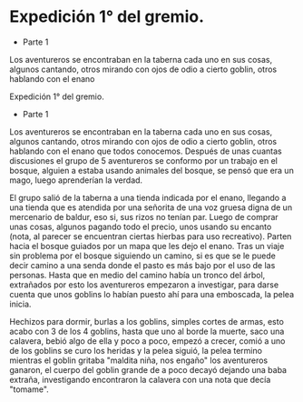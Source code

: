 # Expedición 1° del gremio. 
- Parte 1

Los aventureros se encontraban en la taberna cada uno en sus cosas, algunos cantando, otros mirando con ojos de odio a cierto goblin, otros hablando con el enano 

Expedición 1° del gremio. 
- Parte 1

Los aventureros se encontraban en la taberna cada uno en sus cosas, algunos cantando, otros mirando con ojos de odio a cierto goblin, otros hablando con el enano que todos conocemos.
Después de unas cuantas discusiones el grupo de 5 aventureros se conformo por un trabajo en el bosque, alguien a estaba usando animales del bosque, se pensó que era un mago, luego aprenderían la verdad.

El grupo salió de la taberna a una tienda indicada por el enano, llegando a una tienda que es atendida por una señorita de una voz gruesa digna de un mercenario de baldur, eso si, sus rizos no tenían par.
Luego de comprar unas cosas, algunos pagando todo el precio, unos usando su encanto (nota, al parecer se encuentran ciertas hierbas para uso recreativo).
Parten hacia el bosque guiados por un mapa que les dejo el enano.
Tras un viaje sin problema por el bosque siguiendo un camino, si es que se le puede decir camino a una senda donde el pasto es más bajo por el uso de las personas. 
Hasta que en medio del camino había un tronco del árbol, extrañados por esto los aventureros empezaron a investigar, para darse cuenta que unos goblins lo habían puesto ahí para una emboscada, la pelea inicia.

Hechizos para dormir, burlas a los goblins, simples cortes de armas, esto acabo con 3 de los 4 goblins, hasta que uno al borde la muerte, saco una calavera, bebió algo de ella y poco a poco, empezó a crecer, comió a uno de los goblins se curo los heridas y la pelea siguió, la pelea termino mientras el goblin gritaba "maldita niña, nos engaño" los aventureros ganaron, el cuerpo del goblin grande de a poco decayó dejando una baba extraña, investigando encontraron la calavera con una nota que decía "tomame".

